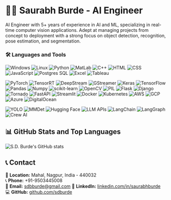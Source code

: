 # 👨‍💻 Saurabh Burde - AI Engineer
AI Engineer with 5+ years of experience in AI and ML, specializing in real-time computer vision applications. Adept at managing projects from concept to deployment with a strong focus on object detection, recognition, pose estimation, and segmentation.

### 🛠️ Languages and Tools


![Windows](https://img.shields.io/badge/-Windows-black?style=flat-square&logo=windows)
![Linux](https://img.shields.io/badge/-Linux-black?style=flat-square&logo=linux)
![Python](https://img.shields.io/badge/-Python-black?style=flat-square&logo=python)
![MatLab](https://img.shields.io/badge/-MatLab-black?style=flat-square&logo=mathworks)
![C++](https://img.shields.io/badge/-C++-black?style=flat-square&logo=cplusplus)
![HTML](https://img.shields.io/badge/-HTML-black?style=flat-square&logo=html5)
![CSS](https://img.shields.io/badge/-CSS-black?style=flat-square&logo=css3)
![JavaScript](https://img.shields.io/badge/-JavaScript-black?style=flat-square&logo=javascript)
![Postgres SQL](https://img.shields.io/badge/-Postgres_SQL-black?style=flat-square&logo=postgresql)
![Excel](https://img.shields.io/badge/-Excel-black?style=flat-square&logo=microsoft-excel)
![Tableau](https://img.shields.io/badge/-Tableau-black?style=flat-square&logo=tableau)

![PyTorch](https://img.shields.io/badge/-PyTorch-black?style=flat-square&logo=pytorch)
![TensorRT](https://img.shields.io/badge/-TensorRT-black?style=flat-square&logo=tensorflow)
![DeepStream](https://img.shields.io/badge/-DeepStream-black?style=flat-square&logo=nvidia)
![GStreamer](https://img.shields.io/badge/-GStreamer-black?style=flat-square&logo=gstreamer)
![Keras](https://img.shields.io/badge/-Keras-black?style=flat-square&logo=keras)
![TensorFlow](https://img.shields.io/badge/-TensorFlow-black?style=flat-square&logo=tensorflow)
![Pandas](https://img.shields.io/badge/-Pandas-black?style=flat-square&logo=pandas)
![Numpy](https://img.shields.io/badge/-Numpy-black?style=flat-square&logo=numpy)
![scikit-learn](https://img.shields.io/badge/-scikit--learn-black?style=flat-square&logo=scikit-learn)
![OpenCV](https://img.shields.io/badge/-OpenCV-black?style=flat-square&logo=opencv)
![PIL](https://img.shields.io/badge/-PIL-black?style=flat-square&logo=python)
![Flask](https://img.shields.io/badge/-Flask-black?style=flat-square&logo=flask)
![Django](https://img.shields.io/badge/-Django-black?style=flat-square&logo=django)
![Tornado](https://img.shields.io/badge/-Tornado-black?style=flat-square&logo=tornado)
![FastAPI](https://img.shields.io/badge/-FastAPI-black?style=flat-square&logo=fastapi)
![Streamlit](https://img.shields.io/badge/-Streamlit-black?style=flat-square&logo=streamlit)
![Docker](https://img.shields.io/badge/-Docker-black?style=flat-square&logo=docker)
![Kubernetes](https://img.shields.io/badge/-Kubernetes-black?style=flat-square&logo=kubernetes)
![AWS](https://img.shields.io/badge/-AWS-black?style=flat-square&logo=amazon-aws)
![GCP](https://img.shields.io/badge/-GCP-black?style=flat-square&logo=google-cloud)
![Azure](https://img.shields.io/badge/-Azure-black?style=flat-square&logo=microsoft-azure)
![DigitalOcean](https://img.shields.io/badge/-DigitalOcean-black?style=flat-square&logo=digitalocean)

![YOLO](https://img.shields.io/badge/-YOLO-black?style=flat-square&logo=yolo)
![MMDet](https://img.shields.io/badge/-MMDet-black?style=flat-square&logo=mmdetection)
![Hugging Face](https://img.shields.io/badge/-Hugging_Face-black?style=flat-square&logo=huggingface)
![LLM APIs](https://img.shields.io/badge/-LLM_APIs-black?style=flat-square&logo=apis)
![LangChain](https://img.shields.io/badge/-LangChain-black?style=flat-square&logo=langchain)
![LangGraph](https://img.shields.io/badge/-LangGraph-black?style=flat-square&logo=langgraph)
![Crew AI](https://img.shields.io/badge/-Crew_AI-black?style=flat-square&logo=crewai)

## 📊 GitHub Stats and Top Languages
![S.D. Burde's GitHub stats](https://github-readme-stats.vercel.app/api?username=sdburde&show_icons=true&theme=radical)

## 📞 Contact
📍 **Location:** Mahal, Nagpur, India - 440032  
📞 **Phone:** +91-9503445008  
📧 **Email:** sdbburde@gmail.com
🔗 **LinkedIn:** [linkedin.com/in/saurabhburde](https://linkedin.com/in/saurabhburde)  
💻 **GitHub:** [github.com/sdburde](https://github.com/sdburde)

